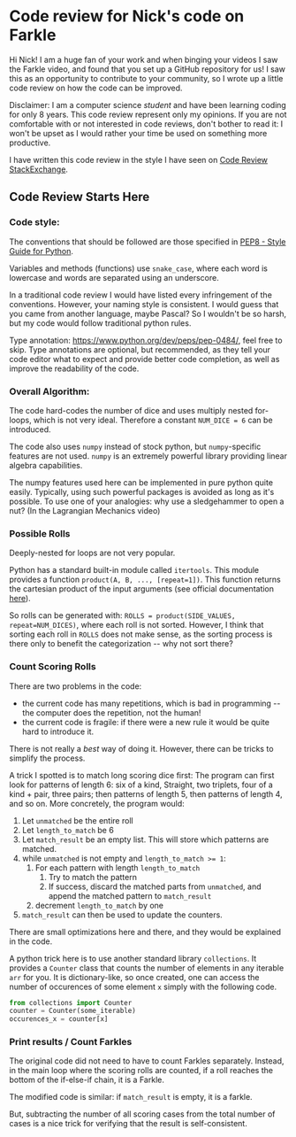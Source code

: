 # Code review for Nick's code on Farkle
Hi Nick! I am a huge fan of your work and when binging your videos I saw the Farkle video, and found that you set up a GitHub repository for us! I saw this as an opportunity to contribute to your community, so I wrote up a little code review on how the code can be improved.

Disclaimer: I am a computer science *student* and have been learning coding for only 8 years. This code review represent only my opinions. If you are not comfortable with or not interested in code reviews, don't bother to read it: I won't be upset as I would rather your time be used on something more productive.

I have written this code review in the style I have seen on [Code Review StackExchange](https://codereview.stackexchange.com/).

## Code Review Starts Here

### Code style:
The conventions that should be followed are those specified in [PEP8 - Style Guide for Python](https://peps.python.org/pep-0008/).

Variables and methods (functions) use `snake_case`, where each word is lowercase and words are separated using an underscore.

In a traditional code review I would have listed every infringement of the conventions. However, your naming style is consistent. I would guess that you came from another language, maybe Pascal? So I wouldn't be so harsh, but my code would follow traditional python rules.

Type annotation: https://www.python.org/dev/peps/pep-0484/, feel free to skip.
Type annotations are optional, but recommended, as they tell your code editor what to expect and provide better code completion, as well as improve the readability of the code.

### Overall Algorithm:
The code hard-codes the number of dice and uses multiply nested for-loops, which is not very ideal. Therefore a constant `NUM_DICE = 6` can be introduced.

The code also uses `numpy` instead of stock python, but `numpy`-specific features are not used. `numpy` is an extremely powerful library providing linear algebra capabilities.

The numpy features used here can be implemented in pure python quite easily. Typically, using such powerful packages is avoided as long as it's possible. To use one of your analogies: why use a sledgehammer to open a nut? (In the Lagrangian Mechanics video)

### Possible Rolls
Deeply-nested for loops are not very popular.

Python has a standard built-in module called `itertools`. This module provides a function `product(A, B, ..., [repeat=1])`. This function returns the cartesian product of the input arguments (see official documentation [here](https://docs.python.org/3/library/itertools.html#itertools.product)).

So rolls can be generated with: `ROLLS = product(SIDE_VALUES, repeat=NUM_DICES)`, where each roll is not sorted. However, I think that sorting each roll in `ROLLS` does not make sense, as the sorting process is there only to benefit the categorization -- why not sort there?

### Count Scoring Rolls
There are two problems in the code:
- the current code has many repetitions, which is bad in programming -- the computer does the repetition, not the human!
- the current code is fragile: if there were a new rule it would be quite hard to introduce it.

There is not really a *best* way of doing it. However, there can be tricks to simplify the process.

A trick I spotted is to match long scoring dice first: The program can first look for patterns of length 6: six of a kind, Straight, two triplets, four of a kind + pair, three pairs; then patterns of length 5, then patterns of length 4, and so on. More concretely, the program would:

1. Let `unmatched` be the entire roll
2. Let `length_to_match` be 6
3. Let `match_result` be an empty list. This will store which patterns are matched.
4. while `unmatched` is not empty and `length_to_match >= 1`:
   1. For each pattern with length `length_to_match`
      1. Try to match the pattern
      2. If success, discard the matched parts from `unmatched`, and append the matched pattern to `match_result`
   2. decrement `length_to_match` by one
5. `match_result` can then be used to update the counters.

There are small optimizations here and there, and they would be explained in the code.

A python trick here is to use another standard library `collections`. It provides a `Counter` class that counts the number of elements in any iterable `arr` for you. It is dictionary-like, so once created, one can access the number of occurences of some element `x` simply with the following code.
```python
from collections import Counter
counter = Counter(some_iterable)
occurences_x = counter[x]
```

### Print results / Count Farkles

The original code did not need to have to count Farkles separately. Instead, in the main loop where the scoring rolls are counted, if a roll reaches the bottom of the if-else-if chain, it is a Farkle.

The modified code is similar: if `match_result` is empty, it is a farkle.

But, subtracting the number of all scoring cases from the total number of cases is a nice trick for verifying that the result is self-consistent.

